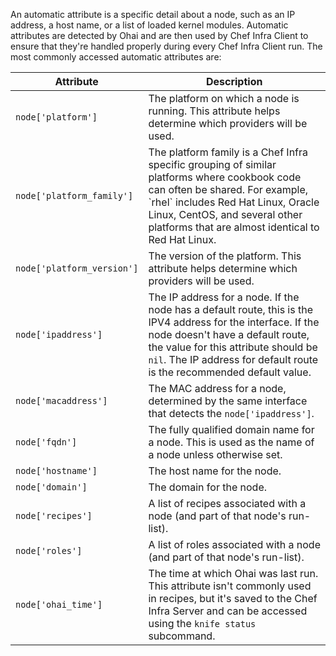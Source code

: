 An automatic attribute is a specific detail about a node, such as an IP
address, a host name, or a list of loaded kernel modules.
Automatic attributes are detected by Ohai and are then used by Chef
Infra Client to ensure that they're handled properly during every Chef
Infra Client run. The most commonly accessed automatic attributes are:

<table>
<colgroup>
<col style="width: 12%" />
<col style="width: 87%" />
</colgroup>
<thead>
<tr class="header">
<th>Attribute</th>
<th>Description</th>
</tr>
</thead>
<tbody>
<tr>
<td><code>node['platform']</code></td>
<td>The platform on which a node is running. This attribute helps determine which providers will be used.</td>
</tr>
<tr>
<td><code>node['platform_family']</code></td>
<td>The platform family is a Chef Infra specific grouping of similar platforms where cookbook code can often be shared. For example, `rhel` includes Red Hat Linux, Oracle Linux, CentOS, and several other platforms that are almost identical to Red Hat Linux.</td>
</tr>
<tr>
<td><code>node['platform_version']</code></td>
<td>The version of the platform. This attribute helps determine which providers will be used.</td>
</tr>
<tr>
<td><code>node['ipaddress']</code></td>
<td>The IP address for a node. If the node has a default route, this is the IPV4 address for the interface. If the node doesn't have a default route, the value for this attribute should be <code>nil</code>. The IP address for default route is the recommended default value.</td>
</tr>
<tr>
<td><code>node['macaddress']</code></td>
<td>The MAC address for a node, determined by the same interface that detects the <code>node['ipaddress']</code>.</td>
</tr>
<tr>
<td><code>node['fqdn']</code></td>
<td>The fully qualified domain name for a node. This is used as the name of a node unless otherwise set.</td>
</tr>
<tr>
<td><code>node['hostname']</code></td>
<td>The host name for the node.</td>
</tr>
<tr>
<td><code>node['domain']</code></td>
<td>The domain for the node.</td>
</tr>
<tr>
<td><code>node['recipes']</code></td>
<td>A list of recipes associated with a node (and part of that node's run-list).</td>
</tr>
<tr>
<td><code>node['roles']</code></td>
<td>A list of roles associated with a node (and part of that node's run-list).</td>
</tr>
<tr>
<td><code>node['ohai_time']</code></td>
<td>The time at which Ohai was last run. This attribute isn't commonly used in recipes, but it's saved to the Chef Infra Server and can be accessed using the <code>knife status</code> subcommand.</td>
</tr>
</tbody>
</table>
